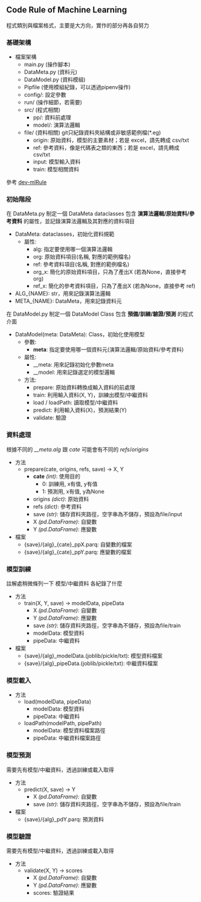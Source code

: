 ## Code Rule of Machine Learning

程式類別與檔案格式，主要是大方向，實作的部分再各自努力

### 基礎架構

* 檔案架構
  * main.py (操作腳本)
  * DataMeta.py (資料元)
  * DataModel.py (資料模組)
  * Pipfile (使用模組紀錄，可以透過pipenv操作)
  * config/: 設定參數
  * run/ (操作細節，若需要)
  * src/ (程式相關)
    * pp/: 資料前處理
    * model/: 演算法邏輯
  * file/ (資料相關) git只紀錄資料夾結構或非敏感範例檔(*.eg)
    * origin: 原始資料，模型的主要素材；若是 excel，請先轉成 csv/txt
    * ref: 參考資料，像是代碼表之類的東西；若是 excel，請先轉成 csv/txt
    * input: 模型輸入資料
    * train: 模型相關資料


參考 [dev-mlRule]


### 初始階段

在 DataMeta.py 制定一個 DataMeta dataclasses 包含 **演算法邏輯/原始資料/參考資料** 的屬性，並記錄演算法邏輯及其對應的資料項目


* DataMeta: dataclasses，初始化資料規範
  * 屬性: 
    * alg: 指定要使用哪一個演算法邏輯
    * org: 原始資料項目(名稱, 對應的範例檔名)
    * ref: 參考資料項目(名稱, 對應的範例檔名)
    * org_x: 簡化的原始資料項目，只為了產出X (若為None，直接參考 org)
    * ref_x: 簡化的參考資料項目，只為了產出X (若為None，直接參考 ref)
* ALG_{NAME}: str，用來記錄演算法邏輯
* META_{NAME}: DataMeta，用來記錄資料元


在 DataModel.py 制定一個 DataModel Class 包含 **預備/訓練/驗證/預測** 的程式介面


* DataModel(meta: DataMeta): Class，初始化使用模型
  * 參數:
    * **meta**: 指定要使用哪一個資料元(演算法邏輯/原始資料/參考資料)
  * 屬性: 
    * __meta: 用來記錄初始化參數meta
    * __model: 用來記錄選定的模型邏輯
  * 方法:
    * prepare: 原始資料轉換成輸入資料的前處理
    * train: 利用輸入資料(X, Y)，訓練出模型/中繼資料
    * load / loadPath: 讀取模型/中繼資料
    * predict: 利用輸入資料(X)，預測結果(Y)
    * validate: 驗證


### 資料處理

根據不同的 *__meta.alg* 跟 *cate* 可能會有不同的 *refs*/*origins*

* 方法
  * prepare(cate, origins, refs, save) -> X, Y
    * **cate** *(int)*: 使用目的
      * 0: 訓練用, x有值, y有值
      * 1: 預測用, x有值, y為None
    * origins *(dict)*: 原始資料
    * refs *(dict)*: 參考資料
    * save *(str)*: 儲存資料夾路徑，空字串為不儲存，預設為file/input
    * X *(pd.DataFrame)*: 自變數
    * Y *(pd.DataFrame)*: 應變數
* 檔案
  * {save}/{alg}_{cate}_ppX.parq: 自變數的檔案
  * {save}/{alg}_{cate}_ppY.parq: 應變數的檔案


### 模型訓練

註解處稍微條列一下 模型/中繼資料 各紀錄了什麼

* 方法
  * train(X, Y, save) -> modelData, pipeData
    * X *(pd.DataFrame)*: 自變數
    * Y *(pd.DataFrame)*: 應變數
    * save *(str)*: 儲存資料夾路徑，空字串為不儲存，預設為file/train
    * modelData: 模型資料
    * pipeData: 中繼資料
* 檔案
  * {save}/{alg}_modelData.(joblib/pickle/txt): 模型資料檔案
  * {save}/{alg}_pipeData.(joblib/pickle/txt): 中繼資料檔案


### 模型載入

* 方法
  * load(modelData, pipeData)
    * modelData: 模型資料
    * pipeData: 中繼資料
  * loadPath(modelPath, pipePath)
    * modelData: 模型資料檔案路徑
    * pipeData: 中繼資料檔案路徑


### 模型預測

需要先有模型/中繼資料，透過訓練或載入取得

* 方法
  * predict(X, save) -> Y
    * X *(pd.DataFrame)*: 自變數
    * save *(str)*: 儲存資料夾路徑，空字串為不儲存，預設為file/train
* 檔案
  *  {save}/{alg}_pdY.parq: 預測資料


### 模型驗證

需要先有模型/中繼資料，透過訓練或載入取得

* 方法
  * validate(X, Y) -> scores
    * X *(pd.DataFrame)*: 自變數
    * Y *(pd.DataFrame)*: 應變數
    * scores: 驗證結果


[dev-mlRule]: https://github.com/tmnewa-ddc/dev-mlRule  "code rule of ml"